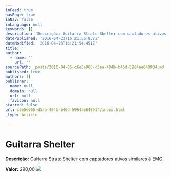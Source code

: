 ```yaml
---
inFeed: true
hasPage: true
inNav: false
inLanguage: null
keywords: []
description: 'Descrição: Guitarra Strato Shelter com captadores ativos similares à EMG.'
datePublished: '2016-04-23T16:21:56.832Z'
dateModified: '2016-04-23T16:21:54.451Z'
title: ''
author:
  - name: ''
    url: ''
sourcePath: _posts/2016-04-05-c6e5e065-d5aa-484b-b46d-5964ae648934.md
published: true
authors: []
publisher:
  name: null
  domain: null
  url: null
  favicon: null
starred: false
url: c6e5e065-d5aa-484b-b46d-5964ae648934/index.html
_type: Article

---
```

# Guitarra Shelter

**Descrição:** Guitarra Strato Shelter com captadores ativos similares à EMG.

**Valor:** 290,00
![](https://s3-us-west-2.amazonaws.com/the-grid-img/p/f5114fbe1e07007cb56c494fbb14a65d1cabcf2f.jpg)